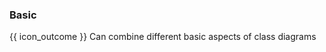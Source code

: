 <div id="title">

### Basic
</div>

<span id="prereqs"></span>

<span id="outcomes">{{ icon_outcome }} Can combine different basic aspects of class diagrams</span>

<div id="body">


</div>

<div id="extras">
  <include src="exercises.md" />
</div>